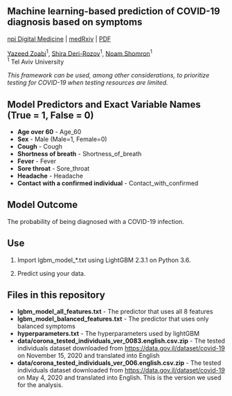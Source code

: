 ## Machine learning-based prediction of COVID-19 diagnosis based on symptoms
[npj Digital Medicine](https://www.nature.com/articles/s41746-020-00372-6) | [medRxiv](https://www.medrxiv.org/content/10.1101/2020.05.07.20093948v2) | [PDF](https://www.nature.com/articles/s41746-020-00372-6.pdf)

[Yazeed Zoabi](https://yazeedzoabi.com)<sup>1</sup>, [Shira Deri-Rozov](https://nshomron.github.io/)<sup>1</sup>, [Noam Shomron](https://nshomron.github.io/)<sup>1</sup><br />
<sup>1</sup> Tel Aviv University

*This framework can be used, among other considerations, to prioritize testing for COVID-19 when testing resources are limited.*

## Model Predictors and Exact Variable Names (True = 1, False = 0)
* **Age over 60** - Age_60
* **Sex** - Male (Male=1, Female=0)
* **Cough** - Cough
* **Shortness of breath** - Shortness_of_breath
* **Fever** - Fever
* **Sore throat** - Sore_throat
* **Headache** - Headache
* **Contact with a confirmed individual** - Contact_with_confirmed



## Model Outcome
The probability of being diagnosed with a COVID-19 infection.


## Use
1. Import lgbm_model_*.txt using LightGBM 2.3.1 on Python 3.6.

2. Predict using your data.

## Files in this repository

* **lgbm_model_all_features.txt** - The predictor that uses all 8 features
* **lgbm_model_balanced_features.txt** - The predictor that uses only balanced symptoms
* **hyperparameters.txt** - The hyperparameters used by lightGBM
* **data/corona_tested_individuals_ver_0083.english.csv.zip** - The tested individuals dataset downloaded from https://data.gov.il/dataset/covid-19 on November 15, 2020 and translated into English
* **data/corona_tested_individuals_ver_006.english.csv.zip** - The tested individuals dataset downloaded from https://data.gov.il/dataset/covid-19 on May 4, 2020 and translated into English. This is the version we used for the analysis.

